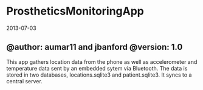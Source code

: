 # ProstheticsMonitoringApp

2013-07-03

@author: aumar11 and jbanford
@version: 1.0
---

This app gathers location data from the phone as well as accelerometer and temperature data sent by an embedded sytem via Bluetooth. The data is stored in two databases, locations.sqlite3 and patient.sqlite3. It syncs to a central server. 

